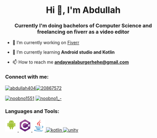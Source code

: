 
<h1 align="center">Hi 👋, I'm Abdullah</h1>

<h3 align="center">Currently I'm doing bachelors of Computer Science and freelancing on fiverr as a video editor</h3>

- 🔭 I’m currently working on [Fiverr](https://www.fiverr.com/supermanbatm764?up_rollout=true)

- 🌱 I’m currently learning **Android studio and Kotlin**

- 📫 How to reach me **andaywalaburgerhehe@gmail.com**

<h3 align="left">Connect with me:</h3>
<p align="left">
<a href="https://linkedin.com/in/abdullah404" target="blank"><img align="center" src="https://raw.githubusercontent.com/rahuldkjain/github-profile-readme-generator/master/src/images/icons/Social/linked-in-alt.svg" alt="abdullah404" height="30" width="40" /></a><a href="https://stackoverflow.com/users/20867572" target="blank"><img align="center" src="https://raw.githubusercontent.com/rahuldkjain/github-profile-readme-generator/master/src/images/icons/Social/stack-overflow.svg" alt="20867572" height="30" width="40" /></a>

<a href="https://www.youtube.com/channel/UCyFqcP_zsi8z55bPXxhkqCw" target="blank"><img align="center" src="https://raw.githubusercontent.com/rahuldkjain/github-profile-readme-generator/master/src/images/icons/Social/youtube.svg" alt="noobno1551" height="30" width="40" /></a>
<a href="https://www.leetcode.com/noobno1_-" target="blank"><img align="center" src="https://raw.githubusercontent.com/rahuldkjain/github-profile-readme-generator/master/src/images/icons/Social/leet-code.svg" alt="noobno1_-" height="30" width="40" /></a>
</p>


<h3 align="left">Languages and Tools:</h3>
<p align="left"> <a href="https://developer.android.com" target="_blank" rel="noreferrer"> <img src="https://raw.githubusercontent.com/devicons/devicon/master/icons/android/android-original-wordmark.svg" alt="android" width="40" height="40"/> </a> <a href="https://www.w3schools.com/cs/" target="_blank" rel="noreferrer"> <img src="https://raw.githubusercontent.com/devicons/devicon/master/icons/csharp/csharp-original.svg" alt="csharp" width="40" height="40"/> </a> <a href="https://www.java.com" target="_blank" rel="noreferrer"> <img src="https://raw.githubusercontent.com/devicons/devicon/master/icons/java/java-original.svg" alt="java" width="40" height="40"/> </a> <a href="https://kotlinlang.org" target="_blank" rel="noreferrer"> <img src="https://www.vectorlogo.zone/logos/kotlinlang/kotlinlang-icon.svg" alt="kotlin" width="40" height="40"/> </a> <a href="https://unity.com/" target="_blank" rel="noreferrer"> <img src="https://www.vectorlogo.zone/logos/unity3d/unity3d-icon.svg" alt="unity" width="40" height="40"/> </a> </p>


<!---
Noobno01/Noobno01 is a ✨ special ✨ repository because its `README.md` (this file) appears on your GitHub profile.
You can click the Preview link to take a look at your changes.
--->
